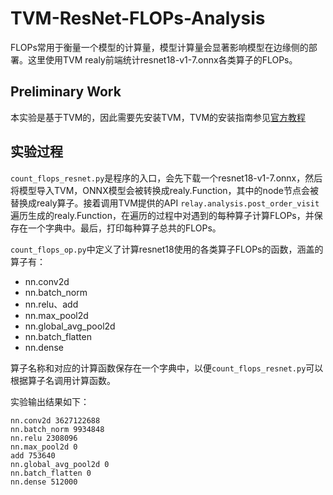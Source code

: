 # TVM-ResNet-FLOPs-Analysis

FLOPs常用于衡量一个模型的计算量，模型计算量会显著影响模型在边缘侧的部署。这里使用TVM realy前端统计resnet18-v1-7.onnx各类算子的FLOPs。

## Preliminary Work

本实验是基于TVM的，因此需要先安装TVM，TVM的安装指南参见[官方教程](https://tvm.apache.org/docs/install/index.html)

## 实验过程

`count_flops_resnet.py`是程序的入口，会先下载一个resnet18-v1-7.onnx，然后将模型导入TVM，ONNX模型会被转换成realy.Function，其中的node节点会被替换成realy算子。接着调用TVM提供的API `relay.analysis.post_order_visit`遍历生成的realy.Function，在遍历的过程中对遇到的每种算子计算FLOPs，并保存在一个字典中。最后，打印每种算子总共的FLOPs。

`count_flops_op.py`中定义了计算resnet18使用的各类算子FLOPs的函数，涵盖的算子有：
- nn.conv2d
- nn.batch_norm
- nn.relu、add
- nn.max_pool2d
- nn.global_avg_pool2d
- nn.batch_flatten
- nn.dense

算子名称和对应的计算函数保存在一个字典中，以便`count_flops_resnet.py`可以根据算子名调用计算函数。

实验输出结果如下：
```
nn.conv2d 3627122688
nn.batch_norm 9934848
nn.relu 2308096
nn.max_pool2d 0
add 753640
nn.global_avg_pool2d 0
nn.batch_flatten 0
nn.dense 512000
```